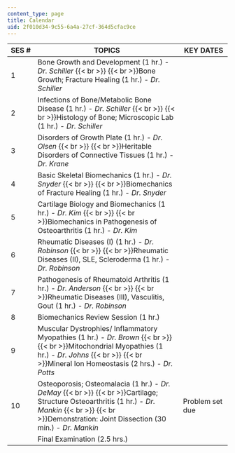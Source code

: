 ```yaml
---
content_type: page
title: Calendar
uid: 2f010d34-9c55-6a4a-27cf-364d5cfac9ce
---
```


| SES # | TOPICS | KEY DATES |
| --- | --- | --- |
| 1 | Bone Growth and Development (1 hr.) - _Dr. Schiller_  {{< br >}}  {{< br >}}Bone Growth; Fracture Healing (1 hr.) - _Dr. Schiller_ | &nbsp; |
| 2 | Infections of Bone/Metabolic Bone Disease (1 hr.) - _Dr. Schiller_  {{< br >}}  {{< br >}}Histology of Bone; Microscopic Lab (1 hr.) - _Dr. Schiller_ | &nbsp; |
| 3 | Disorders of Growth Plate (1 hr.) - _Dr. Olsen_  {{< br >}}  {{< br >}}Heritable Disorders of Connective Tissues (1 hr.) - _Dr. Krane_ | &nbsp; |
| 4 | Basic Skeletal Biomechanics (1 hr.) - _Dr. Snyder_  {{< br >}}  {{< br >}}Biomechanics of Fracture Healing (1 hr.) - _Dr. Snyder_ | &nbsp; |
| 5 | Cartilage Biology and Biomechanics (1 hr.) - _Dr. Kim_  {{< br >}}  {{< br >}}Biomechanics in Pathogenesis of Osteoarthritis (1 hr.) - _Dr. Kim_ | &nbsp; |
| 6 | Rheumatic Diseases (I) (1 hr.) - _Dr. Robinson_  {{< br >}}  {{< br >}}Rheumatic Diseases (II), SLE, Scleroderma (1 hr.) - _Dr. Robinson_ | &nbsp; |
| 7 | Pathogenesis of Rheumatoid Arthritis (1 hr.) - _Dr. Anderson_  {{< br >}}  {{< br >}}Rheumatic Diseases (III), Vasculitis, Gout (1 hr.) - _Dr. Robinson_ | &nbsp; |
| 8 | Biomechanics Review Session (1 hr.) | &nbsp; |
| 9 | Muscular Dystrophies/ Inflammatory Myopathies (1 hr.) - _Dr. Brown_  {{< br >}}  {{< br >}}Mitochondrial Myopathies (1 hr.) - _Dr. Johns_  {{< br >}}  {{< br >}}Mineral Ion Homeostasis (2 hrs.) - _Dr. Potts_ | &nbsp; |
| 10 | Osteoporosis; Osteomalacia (1 hr.) - _Dr. DeMay_  {{< br >}}  {{< br >}}Cartilage; Structure Osteoarthritis (1 hr.) - _Dr. Mankin_  {{< br >}}  {{< br >}}Demonstration: Joint Dissection (30 min.) - _Dr. Mankin_ | Problem set due |
| &nbsp; | Final Examination (2.5 hrs.) |